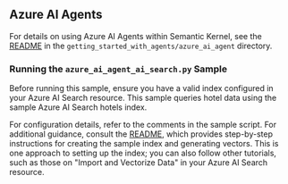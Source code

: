 ## Azure AI Agents

For details on using Azure AI Agents within Semantic Kernel, see the [README](../../../getting_started_with_agents/azure_ai_agent/README.md) in the `getting_started_with_agents/azure_ai_agent` directory.

### Running the `azure_ai_agent_ai_search.py` Sample

Before running this sample, ensure you have a valid index configured in your Azure AI Search resource. This sample queries hotel data using the sample Azure AI Search hotels index.

For configuration details, refer to the comments in the sample script. For additional guidance, consult the [README](../../memory/azure_ai_search_hotel_samples/README.md), which provides step-by-step instructions for creating the sample index and generating vectors. This is one approach to setting up the index; you can also follow other tutorials, such as those on "Import and Vectorize Data" in your Azure AI Search resource.
